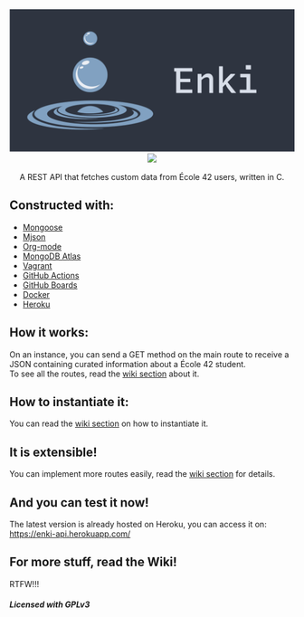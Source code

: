 <div align="center">
  <img src="./assets/enki.png"/>
</div>
<div align="center">
  <img src="https://github.com/42sp/42labs-selection-process-hde-oliv/actions/workflows/release-ci.yml/badge.svg"/>
  <p> A REST API that fetches custom data from École 42 users, written in C. </p>
</div>

## Constructed with:
- [Mongoose](https://github.com/cesanta/mongoose)
- [Mjson](https://github.com/cesanta/mjson)
- [Org-mode](https://orgmode.org/manual/index.html)
- [MongoDB Atlas](https://www.mongodb.com/cloud/atlas)
- [Vagrant](https://www.vagrantup.com/)
- [GitHub Actions](https://github.com/features/actions)
- [GitHub Boards](https://docs.github.com/en/issues/organizing-your-work-with-project-boards/managing-project-boards/about-project-boards)
- [Docker](http://docker.io/)
- [Heroku](https://www.heroku.com/)

## How it works:
On an instance, you can send a GET method on the main route to receive a JSON containing curated information about a École 42 student.  
To see all the routes, read the [wiki section](https://github.com/42sp/42labs-selection-process-hde-oliv/wiki/Endpoints) about it.

## How to instantiate it:
You can read the [wiki section](https://github.com/42sp/42labs-selection-process-hde-oliv/wiki/How-to-host-it) on how to instantiate it.

## It is extensible!
You can implement more routes easily, read the [wiki section](https://github.com/42sp/42labs-selection-process-hde-oliv/wiki/How-to-expand-it) for details.

## And you can test it now!
The latest version is already hosted on Heroku, you can access it on: https://enki-api.herokuapp.com/

## For more stuff, read the Wiki!
RTFW!!!

##### Licensed with GPLv3
